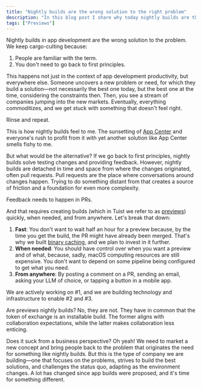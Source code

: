 ```yaml
---
title: "Nightly builds are the wrong solution to the right problem"
description: "In this blog post I share why today nightly builds are the wrong solution to the problem, and the alternative that we are proposing."
tags: ["Previews"]
---
```


Nightly builds in app development are the wrong solution to the problem. We keep cargo-culting because:

1. People are familiar with the term.
2. You don't need to go back to first principles.

This happens not just in the context of app development productivity, but everywhere else. Someone uncovers a new problem or need, for which they build a solution—not necessarily the best one today, but the best one at the time, considering the constraints then. Then, you see a stream of companies jumping into the new markets. Eventually, everything commoditizes, and we get stuck with something that doesn't feel right.

Rinse and repeat.

This is how nightly builds feel to me. The sunsetting of [App Center](https://learn.microsoft.com/en-us/appcenter/retirement) and everyone's rush to profit from it with yet another solution like App Center smells fishy to me.

But what would be the alternative? If we go back to first principles, nightly builds solve testing changes and providing feedback. However, nightly builds are detached in time and space from where the changes originated, often pull requests. Pull requests are the place where conversations around changes happen. Trying to do something distant from that creates a source of friction and a foundation for even more complexity.

Feedback needs to happen in PRs.

And that requires creating builds (which in Tuist we refer to as [previews](https://docs.tuist.dev/en/guides/share/previews)) quickly, when needed, and from anywhere. Let's break that down:

1. **Fast**: You don't want to wait half an hour for a preview because, by the time you get the build, the PR might have already been merged. That's why we built [binary caching](https://docs.tuist.dev/en/guides/develop/cache), and we plan to invest in it further.
2. **When needed**: You should have control over when you want a preview and of what, because, sadly, macOS computing resources are still expensive. You don't want to depend on some pipeline being configured to get what you need.
3. **From anywhere**: By posting a comment on a PR, sending an email, asking your LLM of choice, or tapping a button in a mobile app.

We are actively working on #1, and we are building technology and infrastructure to enable #2 and #3.

Are previews nightly builds? No, they are not. They have in common that the token of exchange is an installable build. The former aligns with collaboration expectations, while the latter makes collaboration less enticing.

Does it suck from a business perspective? Oh yeah! We need to market a new concept and bring people back to the problem that originates the need for something like nightly builds. But this is the type of company we are building—one that focuses on the problems, strives to build the best solutions, and challenges the status quo, adapting as the environment changes. A lot has changed since app builds were proposed, and it's time for something different.
